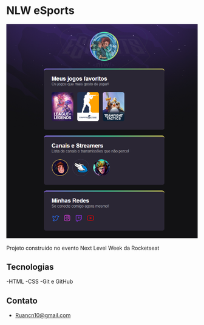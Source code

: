 # NLW eSports

![preview](.github/preview.png)

Projeto construido no evento Next Level Week da Rocketseat 


## Tecnologias

-HTML
-CSS
-Git e GitHub

## Contato

- Ruancn10@gmail.com